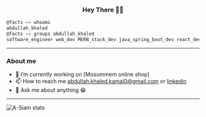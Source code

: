 <h3 align="center">Hey There 👋😎</h3>

```bash
@facts ~> whoami
abdullah_khaled
@facts ~> groups abdullah_khaled
software_engineer web_dev MERN_stack_dev java_spring_boot_dev react_dev problem_solver linux_user  
```
<hr/>

### About me 
- 🔭 I’m currently working on \[Mosummem online shop\]
- 📫 How to reach me abdullah.khaled.kamal0@gmail.com or [linkedin](https://www.linkedin.com/in/abdullah-khaled-kamal/)
- 💬 Ask me about anything 😁

<hr/>

![A-Siam stats](https://github-readme-stats.vercel.app/api?username=a-siam&show_icons=true&theme=gruvbox&hide=stars)
